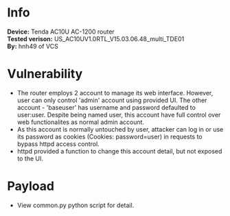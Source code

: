 # Info
**Device:** Tenda AC10U AC-1200 router\
**Tested verison:** US_AC10UV1.0RTL_V15.03.06.48_multi_TDE01\
**By:** hnh49 of VCS
# Vulnerability
* The router employs 2 account to manage its web interface. However, user can only control 'admin' account using provided UI. The other account - 'baseuser' has username and password defaulted to user:user. Despite being named user, this account have full control over web functionalites as normal admin account.
* As this account is normally untouched by user, attacker can log in or use its password as cookies (Cookies: password=user) in requests to bypass httpd access control.
* httpd provided a function to change this account detail, but not exposed to the UI.
# Payload
* View common.py python script for detail.
